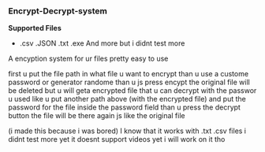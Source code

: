 ### Encrypt-Decrypt-system ### 

**Supported Files**
- .csv .JSON .txt .exe And more but i didnt test more

A encyption system for ur files pretty easy to use


first u put the file path in what file u want to encrypt than u use a custome password or generator randome than u js press encypt the original file will be deleted but u will geta encrypted file that u can decrypt with the passwor u used like u put another path above (with the encrypted file) and put the password for the file inside the password field than u press the decrypt button the file will be there again js like the original file 

(i made this because i was bored) 
 I know that it works with .txt .csv files i didnt test more yet it doesnt support videos yet i will work on it tho
